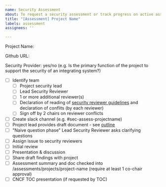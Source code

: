 ```yaml
---
name: Security Assessment
about: To request a security assessment or track progress on active assessment
title: "[Assessment] Project Name"
labels: assessment
assignees: ''

---
```


Project Name: 

Github URL:

Security Provider: yes/no (e.g. Is the primary function of the project to support the security of an integrating system?)

- [ ] Identify team
   - [ ] Project security lead
   - [ ] Lead Security Reviewer
   - [ ] 1 or more additional reviewer(s)
   - [ ] Declaration of reading of [security reviewer guidelines](https://github.com/cncf/sig-security/blob/master/assessments/guide/security-reviewer.md) and declaration of conflits (by each reviewer)
   - [ ] Sign off by 2 chairs on reviewer conflicts
- [ ] Create slack channel (e.g. #sec-assess-projectname)
- [ ] Project lead provides draft document - see [outline](https://github.com/cncf/sig-security/blob/master/assessments/guide/outline.md)
- [ ] "Naive question phase" Lead Security Reviewer asks clarifying questions 
- [ ] Assign issue to security reviewers
- [ ] Initial review
- [ ] Presentation & discussion
- [ ] Share draft findings with project
- [ ] Assessment summary and doc checked into /assessments/projects/project-name (require at least 1 co-chair approval)
- [ ] CNCF TOC presentation (if requested by TOC)
